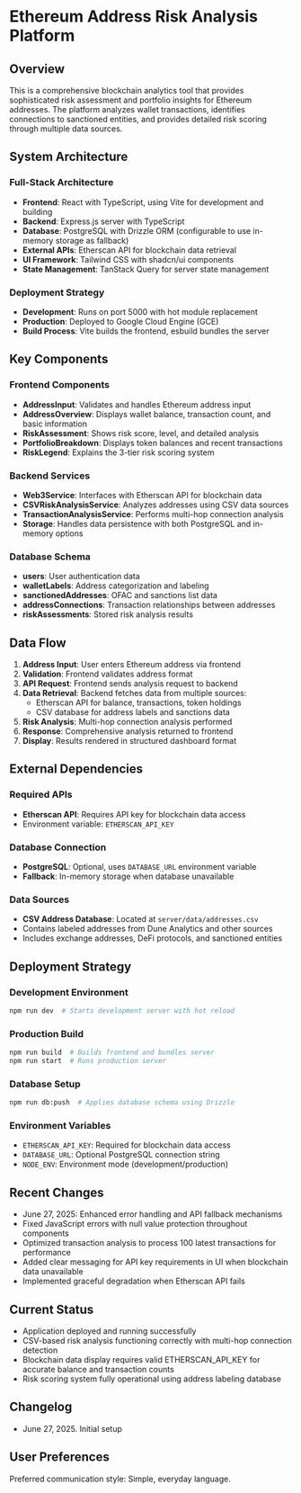 # Ethereum Address Risk Analysis Platform

## Overview

This is a comprehensive blockchain analytics tool that provides sophisticated risk assessment and portfolio insights for Ethereum addresses. The platform analyzes wallet transactions, identifies connections to sanctioned entities, and provides detailed risk scoring through multiple data sources.

## System Architecture

### Full-Stack Architecture
- **Frontend**: React with TypeScript, using Vite for development and building
- **Backend**: Express.js server with TypeScript
- **Database**: PostgreSQL with Drizzle ORM (configurable to use in-memory storage as fallback)
- **External APIs**: Etherscan API for blockchain data retrieval
- **UI Framework**: Tailwind CSS with shadcn/ui components
- **State Management**: TanStack Query for server state management

### Deployment Strategy
- **Development**: Runs on port 5000 with hot module replacement
- **Production**: Deployed to Google Cloud Engine (GCE)
- **Build Process**: Vite builds the frontend, esbuild bundles the server

## Key Components

### Frontend Components
- **AddressInput**: Validates and handles Ethereum address input
- **AddressOverview**: Displays wallet balance, transaction count, and basic information
- **RiskAssessment**: Shows risk score, level, and detailed analysis
- **PortfolioBreakdown**: Displays token balances and recent transactions
- **RiskLegend**: Explains the 3-tier risk scoring system

### Backend Services
- **Web3Service**: Interfaces with Etherscan API for blockchain data
- **CSVRiskAnalysisService**: Analyzes addresses using CSV data sources
- **TransactionAnalysisService**: Performs multi-hop connection analysis
- **Storage**: Handles data persistence with both PostgreSQL and in-memory options

### Database Schema
- **users**: User authentication data
- **walletLabels**: Address categorization and labeling
- **sanctionedAddresses**: OFAC and sanctions list data
- **addressConnections**: Transaction relationships between addresses
- **riskAssessments**: Stored risk analysis results

## Data Flow

1. **Address Input**: User enters Ethereum address via frontend
2. **Validation**: Frontend validates address format
3. **API Request**: Frontend sends analysis request to backend
4. **Data Retrieval**: Backend fetches data from multiple sources:
   - Etherscan API for balance, transactions, token holdings
   - CSV database for address labels and sanctions data
5. **Risk Analysis**: Multi-hop connection analysis performed
6. **Response**: Comprehensive analysis returned to frontend
7. **Display**: Results rendered in structured dashboard format

## External Dependencies

### Required APIs
- **Etherscan API**: Requires API key for blockchain data access
- Environment variable: `ETHERSCAN_API_KEY`

### Database Connection
- **PostgreSQL**: Optional, uses `DATABASE_URL` environment variable
- **Fallback**: In-memory storage when database unavailable

### Data Sources
- **CSV Address Database**: Located at `server/data/addresses.csv`
- Contains labeled addresses from Dune Analytics and other sources
- Includes exchange addresses, DeFi protocols, and sanctioned entities

## Deployment Strategy

### Development Environment
```bash
npm run dev  # Starts development server with hot reload
```

### Production Build
```bash
npm run build  # Builds frontend and bundles server
npm run start  # Runs production server
```

### Database Setup
```bash
npm run db:push  # Applies database schema using Drizzle
```

### Environment Variables
- `ETHERSCAN_API_KEY`: Required for blockchain data access
- `DATABASE_URL`: Optional PostgreSQL connection string
- `NODE_ENV`: Environment mode (development/production)

## Recent Changes
- June 27, 2025: Enhanced error handling and API fallback mechanisms
- Fixed JavaScript errors with null value protection throughout components
- Optimized transaction analysis to process 100 latest transactions for performance
- Added clear messaging for API key requirements in UI when blockchain data unavailable
- Implemented graceful degradation when Etherscan API fails

## Current Status
- Application deployed and running successfully
- CSV-based risk analysis functioning correctly with multi-hop connection detection
- Blockchain data display requires valid ETHERSCAN_API_KEY for accurate balance and transaction counts
- Risk scoring system fully operational using address labeling database

## Changelog
- June 27, 2025. Initial setup

## User Preferences

Preferred communication style: Simple, everyday language.